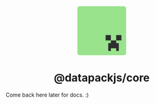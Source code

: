 <div align="center">
  <a href="https://datapack.js.org">
    <picture>
      <source media="(prefers-color-scheme: dark)" srcset="../../assets/logo.svg">
      <img alt="DatapackJS logo" src="../../assets/logo.svg" height="128">
    </picture>
  </a>
  <h1>@datapackjs/core</h1>
</div>

Come back here later for docs. :)
